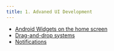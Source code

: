 ```yaml
---
title: 1. Advaned UI Development
---
```


- [Android Widgets on the home screen](https://www.vogella.com/tutorials/AndroidWidgets/article.html)
- [Drag-and-drop systems](https://www.vogella.com/tutorials/AndroidDragAndDrop/article.html)
- [Notifications](https://www.vogella.com/tutorials/AndroidNotifications/article.html)
